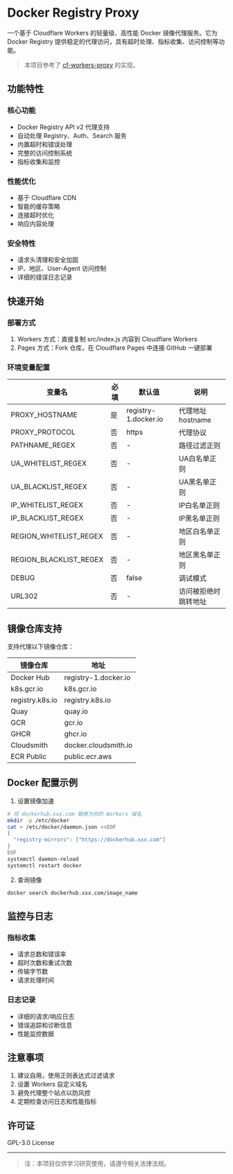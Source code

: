 # Docker Registry Proxy

一个基于 Cloudflare Workers 的轻量级、高性能 Docker 镜像代理服务。它为 Docker Registry 提供稳定的代理访问，具有超时处理、指标收集、访问控制等功能。

> 本项目参考了 [cf-workers-proxy](https://github.com/jonssonyan/cf-workers-proxy) 的实现。

## 功能特性

### 核心功能
- Docker Registry API v2 代理支持
- 自动处理 Registry、Auth、Search 服务
- 内置超时和错误处理
- 完整的访问控制系统
- 指标收集和监控

### 性能优化
- 基于 Cloudflare CDN
- 智能的缓存策略
- 连接超时优化
- 响应内容处理

### 安全特性
- 请求头清理和安全加固
- IP、地区、User-Agent 访问控制
- 详细的错误日志记录

## 快速开始

### 部署方式

1. Workers 方式：直接复制 src/index.js 内容到 Cloudflare Workers
2. Pages 方式：Fork 仓库，在 Cloudflare Pages 中连接 GitHub 一键部署

### 环境变量配置

| 变量名 | 必填 | 默认值 | 说明 |
|-------|-----|--------|------|
| PROXY_HOSTNAME | 是 | registry-1.docker.io | 代理地址 hostname |
| PROXY_PROTOCOL | 否 | https | 代理协议 |
| PATHNAME_REGEX | 否 | - | 路径过滤正则 |
| UA_WHITELIST_REGEX | 否 | - | UA白名单正则 |
| UA_BLACKLIST_REGEX | 否 | - | UA黑名单正则 |
| IP_WHITELIST_REGEX | 否 | - | IP白名单正则 |
| IP_BLACKLIST_REGEX | 否 | - | IP黑名单正则 |
| REGION_WHITELIST_REGEX | 否 | - | 地区白名单正则 |
| REGION_BLACKLIST_REGEX | 否 | - | 地区黑名单正则 |
| DEBUG | 否 | false | 调试模式 |
| URL302 | 否 | - | 访问被拒绝时跳转地址 |

## 镜像仓库支持

支持代理以下镜像仓库：

| 镜像仓库 | 地址 |
|---------|------|
| Docker Hub | registry-1.docker.io |
| k8s.gcr.io | k8s.gcr.io |
| registry.k8s.io | registry.k8s.io |
| Quay | quay.io |
| GCR | gcr.io |
| GHCR | ghcr.io |
| Cloudsmith | docker.cloudsmith.io |
| ECR Public | public.ecr.aws |

## Docker 配置示例

1. 设置镜像加速
```bash
# 将 dockerhub.xxx.com 替换为你的 Workers 域名
mkdir -p /etc/docker
cat > /etc/docker/daemon.json <<EOF
{
  "registry-mirrors": ["https://dockerhub.xxx.com"]
}
EOF
systemctl daemon-reload
systemctl restart docker
```

2. 查询镜像
```bash
docker search dockerhub.xxx.com/image_name
```

## 监控与日志

### 指标收集
- 请求总数和错误率
- 超时次数和重试次数
- 传输字节数
- 请求处理时间

### 日志记录
- 详细的请求/响应日志
- 错误追踪和诊断信息
- 性能监控数据

## 注意事项

1. 建议自用，使用正则表达式过滤请求
2. 设置 Workers 自定义域名
3. 避免代理整个站点以防风控
4. 定期检查访问日志和性能指标

## 许可证

GPL-3.0 License

---

> 注：本项目仅供学习研究使用，请遵守相关法律法规。

